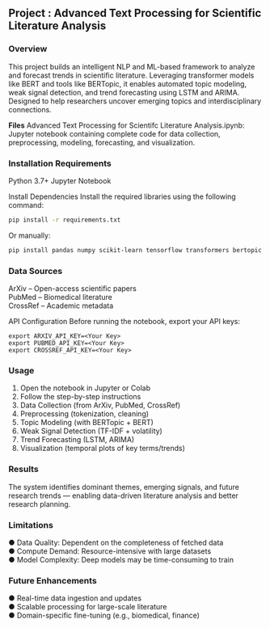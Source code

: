 ## **Project : Advanced Text Processing for Scientific Literature Analysis**


### **Overview**
This project builds an intelligent NLP and ML-based framework to analyze and forecast trends in scientific literature. Leveraging transformer models like BERT and tools like BERTopic, it enables automated topic modeling, weak signal detection, and trend forecasting using LSTM and ARIMA. Designed to help researchers uncover emerging topics and interdisciplinary connections.

**Files**
Advanced Text Processing for Scientifc Literature Analysis.ipynb: Jupyter notebook containing complete code for data collection, preprocessing, modeling, forecasting, and visualization.

### Installation Requirements
Python 3.7+
Jupyter Notebook

Install Dependencies
Install the required libraries using the following command:
```bash
pip install -r requirements.txt
```
Or manually:
```bash
pip install pandas numpy scikit-learn tensorflow transformers bertopic matplotlib
```
### Data Sources
ArXiv – Open-access scientific papers  
PubMed – Biomedical literature  
CrossRef – Academic metadata

API Configuration
Before running the notebook, export your API keys:
```
export ARXIV_API_KEY=<Your Key>
export PUBMED_API_KEY=<Your Key>
export CROSSREF_API_KEY=<Your Key>
```
### Usage
1. Open the notebook in Jupyter or Colab  
2. Follow the step-by-step instructions  
3. Data Collection (from ArXiv, PubMed, CrossRef)  
4. Preprocessing (tokenization, cleaning)  
5. Topic Modeling (with BERTopic + BERT)  
6. Weak Signal Detection (TF-IDF + volatility)  
7. Trend Forecasting (LSTM, ARIMA)  
8. Visualization (temporal plots of key terms/trends)

### Results
The system identifies dominant themes, emerging signals, and future research trends — enabling data-driven literature analysis and better research planning.

### Limitations
● Data Quality: Dependent on the completeness of fetched data  
● Compute Demand: Resource-intensive with large datasets  
● Model Complexity: Deep models may be time-consuming to train

### Future Enhancements
● Real-time data ingestion and updates  
● Scalable processing for large-scale literature  
● Domain-specific fine-tuning (e.g., biomedical, finance)

